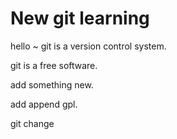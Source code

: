 # New git learning

hello ~ git is a version control system.

git is a free software.

add something new.

add append gpl.

git change 
